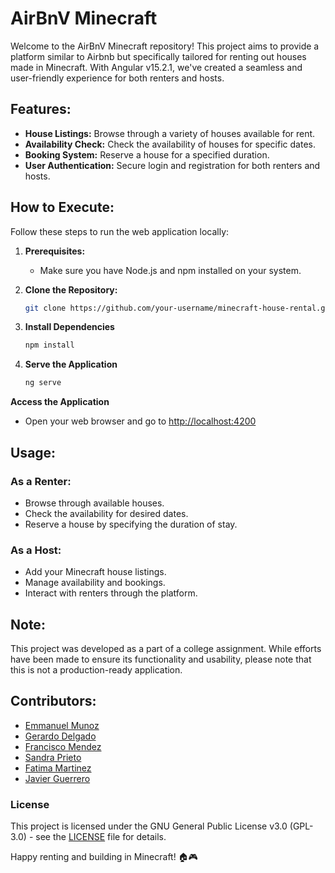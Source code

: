 # AirBnV Minecraft

Welcome to the AirBnV Minecraft repository! This project aims to provide a platform similar to Airbnb but specifically tailored for renting out houses made in Minecraft. With Angular v15.2.1, we've created a seamless and user-friendly experience for both renters and hosts.

## Features:
- **House Listings:** Browse through a variety of houses available for rent.
- **Availability Check:** Check the availability of houses for specific dates.
- **Booking System:** Reserve a house for a specified duration.
- **User Authentication:** Secure login and registration for both renters and hosts.

## How to Execute:

Follow these steps to run the web application locally:

1. **Prerequisites:**
   - Make sure you have Node.js and npm installed on your system.

2. **Clone the Repository:**
    ```bash
    git clone https://github.com/your-username/minecraft-house-rental.git
    ```
3. **Install Dependencies**
    ```bash
    npm install
    ```
5. **Serve the Application**
    ```bash
    ng serve
    ```
 **Access the Application**
 - Open your web browser and go to [http://localhost:4200](http://localhost:4200)

## Usage:

### As a Renter:
- Browse through available houses.
- Check the availability for desired dates.
- Reserve a house by specifying the duration of stay.

### As a Host:
- Add your Minecraft house listings.
- Manage availability and bookings.
- Interact with renters through the platform.

## Note:

This project was developed as a part of a college assignment. While efforts have been made to ensure its functionality and usability, please note that this is not a production-ready application.

## Contributors:

- [Emmanuel Munoz](https://github.com/emunozce)
- [Gerardo Delgado](https://github.com/Gerardo1209)
- [Francisco Mendez](https://github.com/FcoMdz)
- [Sandra Prieto](https://github.com/sandy02star)
- [Fatima Martinez](https://github.com/fatXXXima)
- [Javier Guerrero](https://github.com/JaviDuu)

### License
This project is licensed under the GNU General Public License v3.0 (GPL-3.0) - see the [LICENSE](LICENSE) file for details.

Happy renting and building in Minecraft! 🏠🎮

